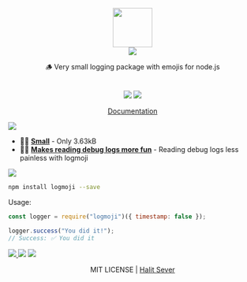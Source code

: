 <p align="center" class="logo-section">
<img src="https://i.ibb.co/gvD8wP1/Vulcan-Salute-Medium-Skin-Tone.png" height="80" width="80"/>
</br>
<img src="https://halitsever-api.vercel.app/api/repo-title?title=Logmoji">

<p align="center">
🪵 Very small logging package with emojis for node.js <br>
<br/>
<br/>
<img src="https://img.shields.io/github/sponsors/halitsever"/> 
<img src="https://img.shields.io/github/license/halitsever/logmoji"/> 
</p>
<p align="center">
<a align="center" href="https://halitsever.github.io/logmoji/">Documentation</a>
  </p>
</p>

<a align="center">
<img src="https://halitsever-api.vercel.app/api/details"/>
</a>

- 🧑‍💻 [**Small**](#) - Only 3.63kB
- 🧑‍💻 [**Makes reading debug logs more fun**](#) - Reading debug logs less painless with logmoji

<a align="center" >
<img src="https://halitsever-api.vercel.app/api/installation"/>
</a>

```bash
npm install logmoji --save
```

Usage:

```javascript
const logger = require("logmoji")({ timestamp: false });

logger.success("You did it!");
// Success: ✅ You did it
```

<a align="center" href="https://github.com/halitsever/logmoji/issues">
<img src="https://halitsever-api.vercel.app/api/issue"/>
</a>

<a align="center">
<img src="https://halitsever-api.vercel.app/api/sponsor"/>
</a>

<a align="center">
<img src="https://halitsever-api.vercel.app/api/license"/>
</a>

<p align="center">
  MIT LICENSE | <a href="https://github.com/halitsever">Halit Sever</a>
</p>
